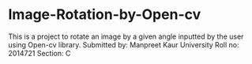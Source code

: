 # Image-Rotation-by-Open-cv
This is a project to rotate an image by a given angle inputted by the user using Open-cv library.
Submitted by: Manpreet Kaur
University Roll no: 2014721
Section: C
